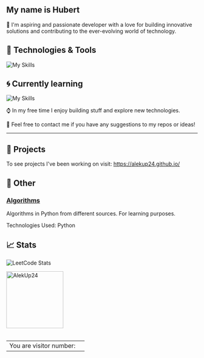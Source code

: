 
## My name is Hubert

<!-- [Hubert](https://alekup24.github.io/)-->


:wave: I'm aspiring and passionate developer with a love for building innovative solutions and contributing to the ever-evolving world of technology.

## :wrench: Technologies & Tools

![My Skills](https://skillicons.dev/icons?i=py,django,flask,git)

## :cyclone: Currently learning 

![My Skills](https://skillicons.dev/icons?i=cs,dotnet,azure)

:watch: In my free time I enjoy building stuff and explore new technologies.

:bookmark_tabs: Feel free to contact me if you have any suggestions to my repos or ideas!


---


## :rocket: Projects

To see projects I've been working on visit:
https://alekup24.github.io/


## :pencil: Other

### [Algorithms](https://github.com/AlekUp24/Algorithms)
Algorithms in Python from different sources. For learning purposes.

Technologies Used: Python


## :chart_with_upwards_trend: Stats

  ![LeetCode Stats](https://leetcard.jacoblin.cool/AlekUp24?theme=dark&font=Amiko)<br>
  
<span>
  <img  height="150px" src="https://github-readme-stats.vercel.app/api/top-langs?username=AlekUp24&show_icons=true&locale=en&layout=compact&theme=transparent" alt="AlekUp24" /> 
</span></br>
<br>  
<table>
  <tr>
    <td>You are visitor number: </td>
    <td><img src="https://profile-counter.glitch.me/akelup24/count.svg" alt="" /></td>
  </tr>
</table>
